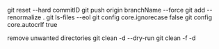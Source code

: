 
git reset --hard commitID
git push origin branchName --force
git add --renormalize .
git ls-files --eol
git config core.ignorecase false
git config core.autocrlf true


remove unwanted directories
git clean -d --dry-run
git clean -f -d
